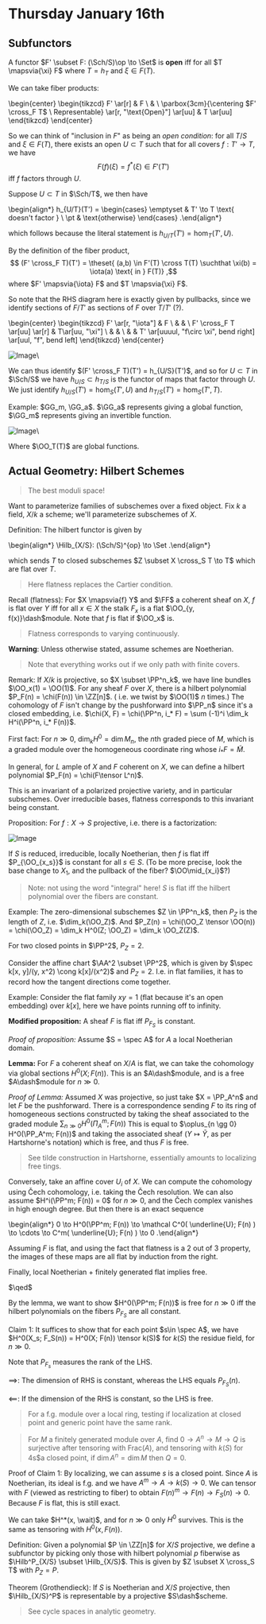 # Thursday January 16th

## Subfunctors

A functor $F' \subset F: (\Sch/S)\op \to \Set$ is **open** iff for all $T \mapsvia{\xi} F$ where $T = h_T$ and $\xi \in F(T)$.

We can take fiber products:

\begin{center}
\begin{tikzcd}
F' \ar[r] & F \\
 & \\
\parbox{3cm}{\centering $F' \cross_F T$ \\ Representable} \ar[r, "\text{Open}"] \ar[uu] & T \ar[uu]
\end{tikzcd}
\end{center}


So we can think of "inclusion in $F$" as being an *open condition*: for all $T/S$ and $\xi \in F(T)$, there exists an open $U \subset T$ such that for all covers $f: T' \to T$, we have 
$$
F(f)(\xi) = f^*(\xi) \in F'(T')
$$ 
iff $f$ factors through $U$.

Suppose $U \subset T$ in $\Sch/T$,  we then have

\begin{align*}
h_{U/T}(T') = \begin{cases}
\emptyset & T' \to T \text{ doesn't factor } \\
\pt & \text{otherwise}
\end{cases}
.\end{align*}

which follows because the literal statement is $h_{U/T}(T') = \hom_T(T', U)$.

By the definition of the fiber product, 
$$
(F' \cross_F T)(T') = \theset{ (a,b) \in F'(T) \cross T(T) \suchthat \xi(b) = \iota(a) \text{ in  } F(T)}
,$$ 
where $F' \mapsvia{\iota} F$ and $T \mapsvia{\xi} F$.

So note that the RHS diagram here is exactly given by pullbacks, since we identify sections of $F/T'$ as sections of $F$ over $T/T'$ (?).

\begin{center}
\begin{tikzcd}
F' \ar[r, "\iota"] & F \\
 & & \\
F' \cross_F T \ar[uu] \ar[r] & T\ar[uu, "\xi"] \\
 & & \\
& & T' 
\ar[uuuul, "f\circ \xi", bend right]
\ar[uul, "f", bend left]
\end{tikzcd}
\end{center}

![Image](figures/2020-01-16-12:43.png)\

We can thus identify $(F' \cross_F T)(T') = h_{U/S}(T')$, and so for $U \subset T$ in $\Sch/S$ we have $h_{U/S} \subset h_{T/S}$ is the functor of maps that factor through $U$.
We just identify $h_{U/S}(T') = \hom_S(T', U)$ and $h_{T/S}(T') = \hom_S(T', T)$.

Example: $GG_m, \GG_a$.
$\GG_a$ represents giving a global function, $\GG_m$ represents giving an invertible function.

![Image](figures/2020-01-16-12:50.png)\

Where $\OO_T(T)$ are global functions.

## Actual Geometry: Hilbert Schemes

> The best moduli space!

Want to parameterize families of subschemes over a fixed object.
Fix $k$ a field, $X/k$ a scheme; we'll parameterize subschemes of $X$.

Definition:
The hilbert functor is given by

\begin{align*}
\Hilb_{X/S}: (\Sch/S)^{op} \to \Set
.\end{align*}

which sends $T$ to closed subschemes $Z \subset X \cross_S T \to T$ which are flat over $T$.

> Here flatness replaces the Cartier condition.

Recall (flatness):
For $X \mapsvia{f} Y$ and $\FF$ a coherent sheaf on $X$, $f$ is flat over $Y$ iff for all $x\in X$ the stalk $F_x$ is a flat $\OO_{y, f(x)}\dash$module.
Note that $f$ is flat if $\OO_x$ is.

> Flatness corresponds to varying continuously.

**Warning**:
Unless otherwise stated, assume schemes are Noetherian.

> Note that everything works out if we only path with finite covers.

Remark:
If $X/k$ is projective, so $X \subset \PP^n_k$, we have line bundles $\OO_x(1) = \OO(1)$.
For any sheaf $F$ over $X$, there is a hilbert polynomial $P_F(n) = \chi(F(n)) \in \ZZ[n]$.
( i.e. we twist by $\OO(1)$ $n$ times.)
The cohomology of $F$ isn't change by the pushforward into $\PP_n$ since it's a closed embedding, i.e. $\chi(X, F) = \chi(\PP^n, i_* F) = \sum (-1)^i \dim_k H^i(\PP^n, i_* F(n))$.

First fact:
For $n \gg 0$, $\dim_k H^0 = \dim M_n$, the $n$th graded piece of $M$, which is a graded module over the homogeneous coordinate ring whose $i_*F = \tilde M$.

In general, for $L$ ample of $X$ and $F$ coherent on $X$, we can define a hilbert polynomial $P_F(n) = \chi(F\tensor L^n)$.

This is an invariant of a polarized projective variety, and in particular subschemes.
Over irreducible bases, flatness corresponds to this invariant being constant.

Proposition:
For $f:X\to S$ projective, i.e. there is a factorization:

![Image](figures/2020-01-16-13:06.png)

If $S$ is reduced, irreducible, locally Noetherian, then $f$ is flat iff $P_{\OO_{x_s}}$ is constant for all $s\in S$.
(To be more precise, look the base change to $X_1$, and the pullback of the fiber? $\OO\mid_{x_i}$?)

> Note: not using the word "integral" here!
> $S$ is flat iff the hilbert polynomial over the fibers are constant.


Example:
The zero-dimensional subschemes $Z \in \PP^n_k$, then $P_Z$ is the length of $Z$, i.e. $\dim_k(\OO_Z)$.
And $P_Z(n) = \chi(\OO_Z \tensor \OO(n)) = \chi(\OO_Z) = \dim_k H^0(Z; \OO_Z) = \dim_k \OO_Z(Z)$.

For two closed points in $\PP^2$, $P_Z = 2$.

Consider the affine chart $\AA^2 \subset \PP^2$, which is given by $\spec k[x, y]/(y, x^2) \cong k[x]/(x^2)$ and $P_Z = 2$.
I.e. in flat families, it has to record how the tangent directions come together.


Example:
Consider the flat family $xy = 1$ (flat because it's an open embedding) over $k[x]$, here we have points running off to infinity.

**Modified proposition:**
A sheaf $F$ is flat iff $P_{F_S}$ is constant.

*Proof of proposition:*
Assume $S = \spec A$ for $A$ a local Noetherian domain.

**Lemma:**
For $F$ a coherent sheaf on $X/A$ is flat, we can take the cohomology via global sections $H^0(X; F(n))$.
This is an $A\dash$module, and is a free $A\dash$module for $n\gg 0$.

*Proof of Lemma:*
Assumed $X$ was projective, so just take $X = \PP_A^n$ and let $F$ be the pushforward.
There is a correspondence sending $F$ to its ring of homogeneous sections constructed by taking the sheaf associated to the graded module $\sum_{n\gg0} H^0( \Pi_A^m; F(n) )$
This is equal to $\oplus_{n \gg 0} H^0(\PP_A^m; F(n))$ and taking the associated sheaf ($Y \mapsto \tilde Y$, as per Hartshorne's notation) which is free, and thus $F$ is free.

> See tilde construction in Hartshorne, essentially amounts to localizing free tings.

Conversely, take an affine cover $U_i$ of $X$.
We can compute the cohomology using Čech cohomology, i.e. taking the Čech resolution.
We can also assume $H^i(\PP^m; F(n)) = 0$ for $n \gg 0$, and the Čech complex vanishes in high enough degree.
But then there is an exact sequence

\begin{align*}
0 \to H^0(\PP^m; F(n)) \to \mathcal C^0( \underline{U}; F(n) ) \to \cdots \to C^m( \underline{U}; F(n) ) \to 0
.\end{align*}

Assuming $F$ is flat, and using the fact that flatness is a 2 out of 3 property, the images of these maps are all flat by induction from the right.

Finally, local Noetherian + finitely generated flat implies free.

$\qed$

By the lemma, we want to show $H^0(\PP^m; F(n))$ is free for $n\gg 0$ iff the hilbert polynomials on the fibers $P_{F_S}$ are all constant.

Claim 1:
It suffices to show that for each point $s\in \spec A$, we have $H^0(X_s; F_S(n)) = H^0(X; F(n)) \tensor k(S)$ for $k(S)$ the residue field, for $n\gg 0$.

Note that $P_{F_s}$ measures the rank of the LHS.

$\implies$:
The dimension of RHS is constant, whereas the LHS equals $P_{F_S}(n)$.

$\impliedby$:
If the dimension of the RHS is constant, so the LHS is free.

> For a f.g. module over a local ring, testing if localization at closed point and generic point have the same rank.

> For $M$ a finitely generated module over $A$, find $0 \to A^n \to M \to Q$ is surjective after tensoring with $\mathrm{Frac}(A)$, and tensoring with $k(S)$ for 4s$a closed point, if $\dim A^n = \dim M$ then $Q = 0$.

Proof of Claim 1:
By localizing, we can assume $s$ is a closed point.
Since $A$ is Noetherian, its ideal is f.g. and we have $A^m \to A \to k(S) \to 0$.
We can tensor with $F$ (viewed as restricting to fiber) to obtain $F(n)^m \to F(n) \to F_S(n) \to 0$.
Because $F$ is flat, this is still exact.

We can take $H^*(x, \wait)$, and for $n\gg 0$ only $H^0$ survives.
This is the same as tensoring with $H^0(x, F(n))$.

Definition:
Given a polynomial $P \in \ZZ[n]$ for $X/S$ projective, we define a subfunctor by picking only those with hilbert polynomial $p$ fiberwise as $\Hilb^P_{X/S} \subset \Hilb_{X/S}$.
This is given by $Z \subset X \cross_S T$ with $P_{Z} = P$.

Theorem (Grothendieck):
If $S$ is Noetherian and $X/S$ projective, then $\Hilb_{X/S}^P$ is representable by a projective $S\dash$scheme.

> See cycle spaces in analytic geometry.

